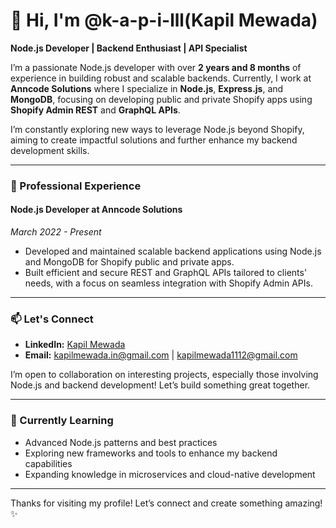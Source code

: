 <!---
k-a-p-i-lll/k-a-p-i-lll is a ✨ special ✨ repository because its `README.md` (this file) appears on your GitHub profile.
You can click the Preview link to take a look at your changes.
--->

# 👋 Hi, I'm @k-a-p-i-lll(Kapil Mewada)

**Node.js Developer | Backend Enthusiast | API Specialist**

I’m a passionate Node.js developer with over **2 years and 8 months** of experience in building robust and scalable backends. Currently, I work at **Anncode Solutions** where I specialize in **Node.js**, **Express.js**, and **MongoDB**, focusing on developing public and private Shopify apps using **Shopify Admin REST** and **GraphQL APIs**.

I’m constantly exploring new ways to leverage Node.js beyond Shopify, aiming to create impactful solutions and further enhance my backend development skills.

---

### 🚀 Professional Experience

#### **Node.js Developer at Anncode Solutions**  
*March 2022 - Present*  
- Developed and maintained scalable backend applications using Node.js and MongoDB for Shopify public and private apps.
- Built efficient and secure REST and GraphQL APIs tailored to clients' needs, with a focus on seamless integration with Shopify Admin APIs.
---

### 📫 Let's Connect

- **LinkedIn:** [Kapil Mewada](https://www.linkedin.com/in/kapilmewada)
- **Email:** kapilmewada.in@gmail.com | kapilmewada1112@gmail.com

I’m open to collaboration on interesting projects, especially those involving Node.js and backend development! Let’s build something great together.

---

### 🌱 Currently Learning

- Advanced Node.js patterns and best practices
- Exploring new frameworks and tools to enhance my backend capabilities
- Expanding knowledge in microservices and cloud-native development

---

Thanks for visiting my profile! Let’s connect and create something amazing! ✨
